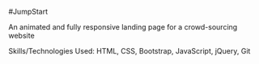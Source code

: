 #JumpStart

An animated and fully responsive landing page for a crowd-sourcing website

Skills/Technologies Used: HTML, CSS, Bootstrap, JavaScript, jQuery, Git
